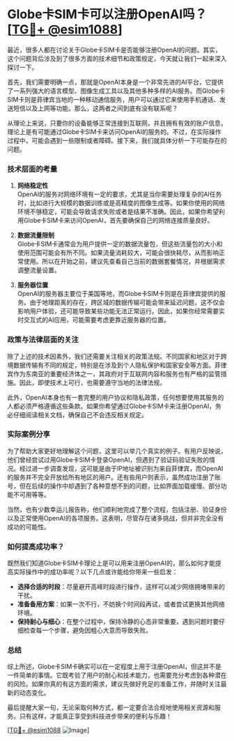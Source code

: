 # Globe卡SIM卡可以注册OpenAI吗？[[TG💪+ @esim1088](https://t.me/s/esim1088)]

最近，很多人都在讨论关于Globe卡SIM卡是否能够注册OpenAI的问题。其实，这个问题背后涉及到了很多方面的技术细节和政策规定，今天就让我们一起来深入探讨一下。

首先，我们需要明确一点，那就是OpenAI本身是一个非常先进的AI平台，它提供了一系列强大的语言模型、图像生成工具以及其他多种多样的AI服务。而Globe卡SIM卡则是菲律宾当地的一种移动通信服务，用户可以通过它来使用手机通话、发送短信以及上网等功能。那么，这两者之间到底有没有联系呢？

从理论上来说，只要你的设备能够正常连接到互联网，并且拥有有效的账户信息，理论上是有可能通过Globe卡SIM卡来访问OpenAI的服务的。不过，在实际操作过程中，可能会遇到一些限制或者障碍。接下来，我们就具体分析一下可能存在的问题。

### 技术层面的考量

1. **网络稳定性**  
   OpenAI的服务对网络环境有一定的要求，尤其是当你需要处理复杂的AI任务时，比如进行大规模的数据训练或是高精度的图像生成等。如果你使用的网络环境不够稳定，可能会导致请求失败或者是结果不准确。因此，如果你希望利用Globe卡SIM卡来访问OpenAI，首先要确保自己的网络连接质量良好。

2. **数据流量限制**  
   Globe卡SIM卡通常会为用户提供一定的数据流量包，但这些流量包的大小和使用范围可能会有所不同。如果流量消耗较大，可能会很快耗尽，从而影响正常使用。所以在开始之前，建议先查看自己当前的数据套餐情况，并根据需求调整流量设置。

3. **服务器位置**  
   OpenAI的服务器主要位于美国等地，而Globe卡SIM卡则是在菲律宾提供的服务。由于地理距离的存在，跨区域的数据传输可能会带来延迟问题，这不仅会影响用户体验，还可能导致某些功能无法正常运行。因此，如果你经常需要实时交互式的AI应用，可能需要考虑更靠近服务器的位置。

### 政策与法律层面的关注

除了上述的技术因素外，我们还需要关注相关的政策法规。不同国家和地区对于跨境数据传输有不同的规定，特别是在涉及到个人隐私保护和国家安全等方面。菲律宾作为东南亚的重要经济体之一，其政府对于互联网内容和服务也有严格的监管措施。因此，即使技术上可行，也需要遵守当地的法律法规。

此外，OpenAI本身也有一套完整的用户协议和隐私政策，任何想要使用其服务的人都必须严格遵循这些条款。如果你希望通过Globe卡SIM卡来注册OpenAI，务必仔细阅读相关文档，确保自己不会违反相关规定。

### 实际案例分享

为了帮助大家更好地理解这个问题，这里可以举几个真实的例子。有用户反映说，他们曾经尝试过用Globe卡SIM卡登录OpenAI，但遇到了验证码验证失败的情况。经过进一步调查发现，这可能是由于IP地址被识别为来自菲律宾，而OpenAI的服务并不完全开放给所有地区的用户。还有些用户则表示，虽然成功注册了账号，但在后续的操作中却遇到了各种意想不到的问题，比如界面加载缓慢、部分功能不可用等等。

当然，也有少数幸运儿报告称，他们顺利地完成了整个流程，包括注册、验证身份以及正常使用OpenAI的各项服务。这表明，尽管存在诸多挑战，但并非完全没有成功的可能性。

### 如何提高成功率？

既然我们知道Globe卡SIM卡理论上是可以用来注册OpenAI的，那么如何才能提高实际操作中的成功率呢？以下几点或许能给你带来一些启发：

- **选择合适的时段**：尽量避开高峰时段进行操作，这样可以减少网络拥堵带来的干扰。
- **准备备用方案**：如果一次不行，不妨换个时间段再试，或者尝试更换其他网络环境。
- **保持耐心与细心**：在整个过程中，保持冷静的心态非常重要，遇到问题时要仔细检查每一个步骤，避免因粗心大意而导致失败。

### 总结

综上所述，Globe卡SIM卡确实可以在一定程度上用于注册OpenAI，但这并不是一件简单的事情。它既考验了用户的耐心和技术能力，也需要充分考虑到各种潜在的风险。如果你真的有这方面的需求，建议先做好充足的准备工作，并随时关注最新的动态变化。

最后提醒大家一句，无论采取何种方式，都一定要合法合规地使用相关资源和服务。只有这样，才能真正享受到科技进步带来的便利与乐趣！

[[TG💪+ @esim1088](https://t.me/s/esim1088) ![Image](https://i.postimg.cc/4NQfJmqS/Snipaste-2025-05-13-00-14-12.png)]